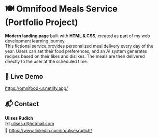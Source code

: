 # 🍽️ Omnifood Meals Service (Portfolio Project)

**Modern landing page** built with **HTML & CSS**, created as part of my web development learning journey.  
This fictional service provides personalized meal delivery every day of the year. Users can set their food preferences, and an AI system generates recipes based on their likes and dislikes. The meals are then delivered directly to the user at the scheduled time.

## 🔴 Live Demo

https://omnifood-ur.netlify.app/

## 📬 Contact

**Ulises Rudich**  
✉️ ulises.r@hotmail.com  
💼 https://www.linkedin.com/in/ulisesrudich/  
